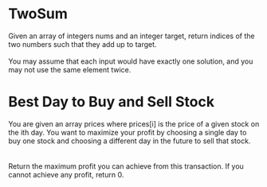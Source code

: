# TwoSum <br />

Given an array of integers nums and an integer target, return indices of the two numbers such that they add up to target. <br />
<br />
You may assume that each input would have exactly one solution, and you may not use the same element twice. <br />

# Best Day to Buy and Sell Stock

You are given an array prices where prices[i] is the price of a given stock on the ith day.  You want to maximize your profit by choosing a single day to buy one stock and choosing a different day in the future to sell that stock.
 <br /><br />   
Return the maximum profit you can achieve from this transaction. If you cannot achieve any profit, return 0.
